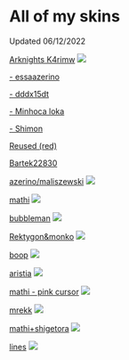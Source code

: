 # All of my skins

Updated 06/12/2022

[Arknights K4rimw](https://drive.google.com/file/d/1MlcRu8AnEZH4jMx1h2cq_zpco0NwizwM/view?usp=sharing)
![](https://i.imgur.com/neUUXY9.jpeg)

[- essaazerino]()
![]()

[- dddx15dt]()
![]()

[- Minhoca loka]()
![]()

[- Shimon]()
![]()

[Reused (red)]()
![]()

[Bartek22830]()
![]()

[azerino/maliszewski](https://drive.google.com/file/d/1evyd-6CxSiFGrxtkZdoMeZP0n113PXYv/view?usp=sharing)
![](https://i.imgur.com/ZmwwvtV.jpeg)

[mathi](https://drive.google.com/file/d/1JxrAM6Gybe0XKG4uBpUMn0hjAeWqpGs3/view?usp=sharing)
![](https://i.imgur.com/yEvptXJ.png)

[bubbleman](https://drive.google.com/file/d/16feo6vSOBlmiT_c8WT4Ata2FWyJzwfpE/view?usp=sharing)
![](https://i.imgur.com/l6IHvGi.jpeg)

[Rektygon&monko](https://drive.google.com/file/d/15ZbLaz2L78g5HiFfx1lq_2Pzbp_CkHha/view?usp=sharing)
![](https://i.imgur.com/pewXA1Y.jpeg)

[boop](https://drive.google.com/file/d/1D7yMcSafqcfDTDWiTFLoe5sRCwMm3bBT/view?usp=sharing)
![](https://i.imgur.com/0FmmLLq.jpeg)

[aristia](https://drive.google.com/file/d/1L7l3lPDtlvLbHa798_W10_qqx5KXAY0i/view?usp=sharing)
![](https://i.imgur.com/JkXThx4.jpeg)

[mathi - pink cursor](https://drive.google.com/file/d/1OfCWaOPdfc6ZlvR8k85hPSa3kw2jyBx_/view?usp=sharing)
![](https://i.imgur.com/dC0JVE7.jpeg)

[mrekk](https://drive.google.com/file/d/1UOW7NN7TWV8CxHpp_KKrKVHyq3WDJ0HN/view?usp=sharing)
![](https://i.imgur.com/RSjUQmY.png)

[mathi+shigetora](https://drive.google.com/open?id=1MdyeYkuCrGP3wCPKw9JRLuZZ12No2eEa)
![](https://i.imgur.com/ksT45FH.png)

[lines](https://drive.google.com/open?id=1izYCwEN44N-3nw_XBV5j0WYpHR3ujqVJ)
![](https://i.imgur.com/y3zG8Id.png)

